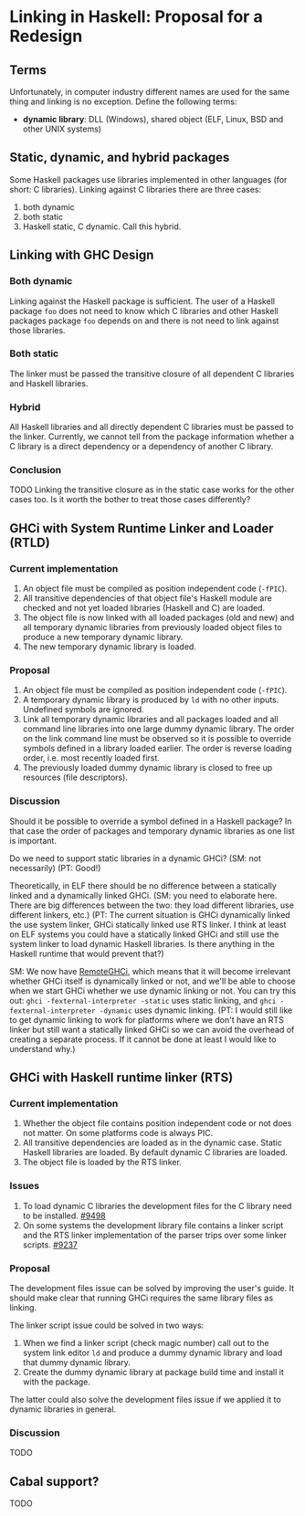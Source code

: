 # Linking in Haskell: Proposal for a Redesign


## Terms



Unfortunately, in computer industry different names are used for the same thing and linking is no exception. Define the following terms:


- **dynamic library**: DLL (Windows), shared object (ELF, Linux, BSD and other UNIX systems)

## Static, dynamic, and hybrid packages



Some Haskell packages use libraries implemented in other languages (for short: C libraries). Linking against C libraries there are three cases:


1. both dynamic
1. both static
1. Haskell static, C dynamic. Call this hybrid.

## Linking with GHC Design


### Both dynamic



Linking against the Haskell package is sufficient. The user of a Haskell package `foo` does not need to know which C libraries and other Haskell packages package `foo` depends on and there is not need to link against those libraries.


### Both static



The linker must be passed the transitive closure of all dependent C libraries and Haskell libraries.


### Hybrid



All Haskell libraries and all directly dependent C libraries must be passed to the linker. Currently, we cannot tell from the package information whether a C library is a direct dependency or a dependency of another C library.


### Conclusion



TODO
Linking the transitive closure as in the static case works for the other cases too. Is it worth the bother to treat those cases differently?


## GHCi with System Runtime Linker and Loader (RTLD)


### Current implementation


1. An object file must be compiled as position independent code (`-fPIC`). 
1. All transitive dependencies of that object file's Haskell module are checked and not yet loaded libraries (Haskell and C) are loaded.
1. The object file is now linked with all loaded packages (old and new) and all temporary dynamic libraries from previously loaded object files to produce a new temporary dynamic library.
1. The new temporary dynamic library is loaded.

### Proposal


1. An object file must be compiled as position independent code (`-fPIC`).
1. A temporary dynamic library is produced by `ld` with no other inputs. Undefined symbols are ignored.
1. Link all temporary dynamic libraries and all packages loaded and all command line libraries into one large dummy dynamic library. The order on the link command line must be observed so it is possible to override symbols defined in a library loaded earlier. The order is reverse loading order, i.e. most recently loaded first.
1. The previously loaded dummy dynamic library is closed to free up resources (file descriptors).

### Discussion



Should it be possible to override a symbol defined in a Haskell package? In that case the order of packages and temporary dynamic libraries as one list is important. 



Do we need to support static libraries in a dynamic GHCi? (SM: not necessarily) (PT: Good!)



Theoretically, in ELF there should be no difference between a statically linked and a dynamically linked GHCi.  (SM: you need to elaborate here.  There are big differences between the two: they load different libraries, use different linkers, etc.) (PT: The current situation is GHCi dynamically linked the use system linker, GHCi statically linked use RTS linker. I think at least on ELF systems you could have a statically linked GHCi and still use the system linker to load dynamic Haskell libraries. Is there anything in the Haskell runtime that would prevent that?)



SM: We now have [RemoteGHCi](remote-gh-ci), which means that it will become irrelevant whether GHCi itself is dynamically linked or not, and we'll be able to choose when we start GHCi whether we use dynamic linking or not.  You can try this out: `ghci -fexternal-interpreter -static` uses static linking, and `ghci -fexternal-interpreter -dynamic` uses dynamic linking. (PT: I would still like to get dynamic linking to work for platforms where we don't have an RTS linker but still want a statically linked GHCi so we can avoid the overhead of creating a separate process. If it cannot be done at least I would like to understand why.)


## GHCi with Haskell runtime linker (RTS)


### Current implementation


1. Whether the object file contains position independent code or not does not matter. On some platforms code is always PIC.
1. All transitive dependencies are loaded as in the dynamic case. Static Haskell libraries are loaded. By default dynamic C libraries are loaded.
1. The object file is loaded by the RTS linker.

### Issues


1. To load dynamic C libraries the development files for the C library need to be installed. [\#9498](https://gitlab.staging.haskell.org/ghc/ghc/issues/9498)
1. On some systems the development library file contains a linker script and the RTS linker implementation of the parser trips over some linker scripts. [\#9237](https://gitlab.staging.haskell.org/ghc/ghc/issues/9237)

### Proposal



The development files issue can be solved by improving the user's guide. It should make clear that running GHCi requires the same library files as linking.



The linker script issue could be solved in two ways:


1. When we find a linker script (check magic number) call out to the system link editor `ld` and produce a dummy dynamic library and load that dummy dynamic library.
1. Create the dummy dynamic library at package build time and install it with the package.


The latter could also solve the development files issue if we applied it to dynamic libraries in general.


### Discussion



TODO


## Cabal support?



TODO


